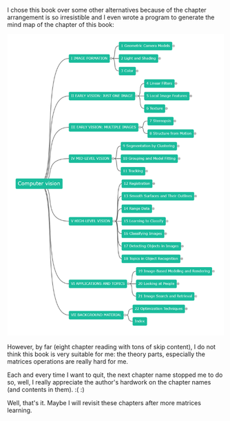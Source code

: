 I chose this book over some other alternatives because of the chapter arrangement is so irresistible and I even wrote a program to generate the mind map of the chapter of this book:

![mind_map_level2](pics/Computer_vision_mindmap_level2.png)

However, by far (eight chapter reading with tons of skip content), I do not think this book is very suitable for me: the theory parts, especially the matrices operations are really hard for me.

Each and every time I want to quit, the next chapter name stopped me to do so, well, I really appreciate the author's hardwork on the chapter names (and contents in them).  :( :)

Well, that's it. Maybe I will revisit these chapters after more matrices learning.